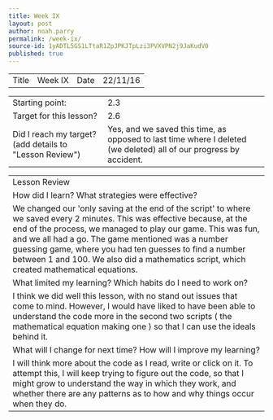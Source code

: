 ```yaml
---
title: Week IX
layout: post
author: noah.parry
permalink: /week-ix/
source-id: 1yADTL5GS1LTtaR1ZpJPKJTpLzi3PVXVPN2j9JaKudV0
published: true
---
```

<table>
  <tr>
    <td>Title</td>
    <td>Week IX</td>
    <td>Date</td>
    <td>22/11/16</td>
  </tr>
</table>


<table>
  <tr>
    <td>Starting point:</td>
    <td>2.3</td>
  </tr>
  <tr>
    <td>Target for this lesson?</td>
    <td>2.6</td>
  </tr>
  <tr>
    <td>Did I reach my target? 
(add details to "Lesson Review")</td>
    <td> Yes, and we saved this time, as opposed to last time where I deleted (we deleted) all of our progress by accident.</td>
  </tr>
</table>


<table>
  <tr>
    <td>Lesson Review</td>
  </tr>
  <tr>
    <td>How did I learn? What strategies were effective? </td>
  </tr>
  <tr>
    <td>We changed our 'only saving at the end of the script' to where we saved every 2 minutes. This was effective because, at the end of the process, we managed to play our game. This was fun, and we all had a go. The game mentioned was a number guessing game, where you had ten guesses to find a number between 1 and 100. We also did a mathematics script, which created mathematical equations.</td>
  </tr>
  <tr>
    <td>What limited my learning? Which habits do I need to work on? </td>
  </tr>
  <tr>
    <td>I think we did well this lesson, with no stand out issues that come to mind. However, I would have liked to have been able to understand the code more in the second two scripts ( the mathematical equation making one ) so that I can use the ideals behind it.</td>
  </tr>
  <tr>
    <td>What will I change for next time? How will I improve my learning?</td>
  </tr>
  <tr>
    <td>I will think more about the code as I read, write or click on it. To attempt this, I will keep trying to figure out the code, so that I might grow to understand the way in which they work, and whether there are any patterns as to how and why things occur when they do.</td>
  </tr>
</table>


